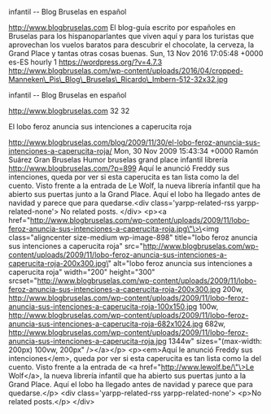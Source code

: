 infantil -- Blog Bruselas en español

http://www.blogbruselas.com El blog-guía escrito por españoles en
Bruselas para los hispanoparlantes que viven aquí y para los turistas
que aprovechan los vuelos baratos para descubrir el chocolate, la
cerveza, la Grand Place y tantas otras cosas buenas. Sun, 13 Nov 2016
17:05:48 +0000 es-ES hourly 1 https://wordpress.org/?v=4.7.3
http://www.blogbruselas.com/wp-content/uploads/2016/04/cropped-Manneken\_Pis\_Blog\_Bruselas\_Ricardo\_Imbern-512-32x32.jpg

infantil -- Blog Bruselas en español

http://www.blogbruselas.com 32 32

El lobo feroz anuncia sus intenciones a caperucita roja

http://www.blogbruselas.com/blog/2009/11/30/el-lobo-feroz-anuncia-sus-intenciones-a-caperucita-roja/
Mon, 30 Nov 2009 15:43:34 +0000 Ramón Suárez Gran Bruselas Humor
bruselas grand place infantil librería
http://www.blogbruselas.com/?p=899 Aquí le anunció Freddy sus
intenciones, queda por ver si esta caperucita es tan lista como la del
cuento. Visto frente a la entrada de Le Wolf, la nueva librería infantil
que ha abierto sus puertas junto a la Grand Place. Aquí el lobo ha
llegado antes de navidad y parece que para quedarse.\<div
class=\'yarpp-related-rss yarpp-related-none\'\> No related posts.
\</div\> \<p\>\<a
href=\"http://www.blogbruselas.com/wp-content/uploads/2009/11/lobo-feroz-anuncia-sus-intenciones-a-caperucita-roja.jpg\"\>\<img
class=\"aligncenter size-medium wp-image-898\" title=\"lobo feroz
anuncia sus intenciones a caperucita roja\"
src=\"http://www.blogbruselas.com/wp-content/uploads/2009/11/lobo-feroz-anuncia-sus-intenciones-a-caperucita-roja-200x300.jpg\"
alt=\"lobo feroz anuncia sus intenciones a caperucita roja\"
width=\"200\" height=\"300\"
srcset=\"http://www.blogbruselas.com/wp-content/uploads/2009/11/lobo-feroz-anuncia-sus-intenciones-a-caperucita-roja-200x300.jpg
200w,
http://www.blogbruselas.com/wp-content/uploads/2009/11/lobo-feroz-anuncia-sus-intenciones-a-caperucita-roja-100x150.jpg
100w,
http://www.blogbruselas.com/wp-content/uploads/2009/11/lobo-feroz-anuncia-sus-intenciones-a-caperucita-roja-682x1024.jpg
682w,
http://www.blogbruselas.com/wp-content/uploads/2009/11/lobo-feroz-anuncia-sus-intenciones-a-caperucita-roja.jpg
1344w\" sizes=\"(max-width: 200px) 100vw, 200px\" /\>\</a\>\</p\>
\<p\>\<em\>Aquí le anunció Freddy sus intenciones\</em\>, queda por ver
si esta caperucita es tan lista como la del cuento. Visto frente a la
entrada de \<a href=\"http://www.lewolf.be/\"\>Le Wolf\</a\>, la nueva
librería infantil que ha abierto sus puertas junto a la Grand Place.
Aquí el lobo ha llegado antes de navidad y parece que para
quedarse.\</p\> \<div class=\'yarpp-related-rss yarpp-related-none\'\>
\<p\>No related posts.\</p\> \</div\>
